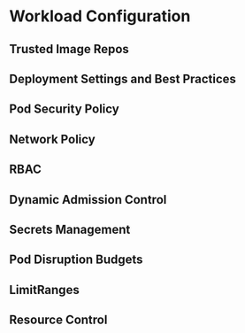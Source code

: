 # Workload Configuration

## Trusted Image Repos

## Deployment Settings and Best Practices

## Pod Security Policy

## Network Policy

## RBAC

## Dynamic Admission Control

## Secrets Management

## Pod Disruption Budgets

## LimitRanges

## Resource Control
